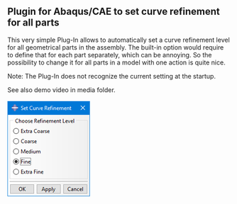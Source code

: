## Plugin for Abaqus/CAE to set curve refinement for all parts


This very simple Plug-In allows to automatically set a curve refinement level for all geometrical parts in the assembly. The built-in option would require to define that for each part separately, which can be annoying. So the possibility to change it for all parts in a model with one action is quite nice.

Note: The Plug-In does not recognize the current setting at the startup.

See also demo video in media folder.
<br/><br/>
![Image of Plugin UI](media/UI_curve-refinement.png)
